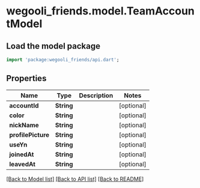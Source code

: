 # wegooli_friends.model.TeamAccountModel

## Load the model package

```dart
import 'package:wegooli_friends/api.dart';
```

## Properties

| Name               | Type       | Description | Notes      |
| ------------------ | ---------- | ----------- | ---------- |
| **accountId**      | **String** |             | [optional] |
| **color**          | **String** |             | [optional] |
| **nickName**       | **String** |             | [optional] |
| **profilePicture** | **String** |             | [optional] |
| **useYn**          | **String** |             | [optional] |
| **joinedAt**       | **String** |             | [optional] |
| **leavedAt**       | **String** |             | [optional] |

[[Back to Model list]](../README.md#documentation-for-models)
[[Back to API list]](../README.md#documentation-for-api-endpoints)
[[Back to README]](../README.md)
